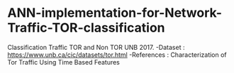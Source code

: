 # ANN-implementation-for-Network-Traffic-TOR-classification
Classification Traffic TOR and Non TOR UNB 2017.
-Dataset : https://www.unb.ca/cic/datasets/tor.html
-References : Characterization of Tor Traffic Using Time Based Features
